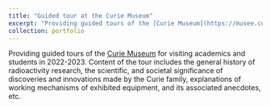 ```yaml
---
title: "Guided tour at the Curie Museum"
excerpt: "Providing guided tours of the [Curie Museum](https://musee.curie.fr/) for visiting academics and students in 2022-2023. Content of the tour includes the general history of radioactivity research, the scientific, and societal significance of discoveries and innovations made by the Curie family, explanations of working mechanisms of exhibited equipment, and its associated anecdotes, etc."
collection: portfolio
---
```


Providing guided tours of the [Curie Museum](https://musee.curie.fr/) for visiting academics and students in 2022-2023. Content of the tour includes the general history of radioactivity research, the scientific, and societal significance of discoveries and innovations made by the Curie family, explanations of working mechanisms of exhibited equipment, and its associated anecdotes, etc.
